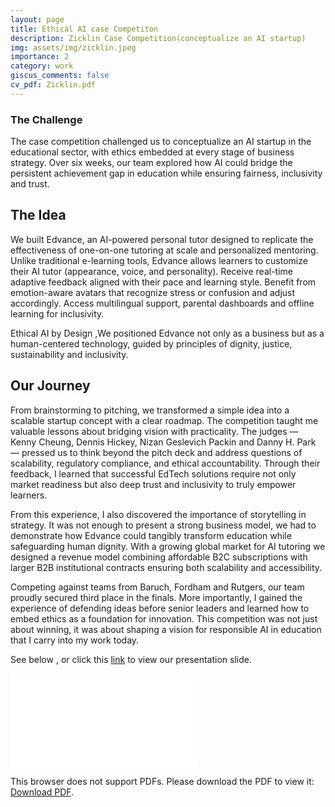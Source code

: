 ```yaml
---
layout: page
title: Ethical AI case Competiton
description: Zicklin Case Competition(conceptualize an AI startup)
img: assets/img/zicklin.jpeg
importance: 2
category: work
giscus_comments: false
cv_pdf: Zicklin.pdf
---
```


### The Challenge

The case competition challenged us to conceptualize an AI startup in the educational sector, with ethics embedded at every stage of business strategy. Over six weeks, our team explored how AI could bridge the persistent achievement gap in education while ensuring fairness, inclusivity and trust.

## The Idea

We built Edvance, an AI-powered personal tutor designed to replicate the effectiveness of one-on-one tutoring at scale and personalized mentoring. Unlike traditional e-learning tools, Edvance allows learners to customize their AI tutor (appearance, voice, and personality). Receive real-time adaptive feedback aligned with their pace and learning style. Benefit from emotion-aware avatars that recognize stress or confusion and adjust accordingly. Access multilingual support, parental dashboards and offline learning for inclusivity.


Ethical AI by Design ,We positioned Edvance not only as a business but as a human-centered technology, guided by principles of dignity, justice, sustainability and inclusivity.


## Our Journey

From brainstorming to pitching, we transformed a simple idea into a scalable startup concept with a clear roadmap. 
The competition taught me valuable lessons about bridging vision with practicality. The judges — Kenny Cheung, Dennis Hickey, Nizan Geslevich Packin and Danny H. Park — pressed us to think beyond the pitch deck and address questions of scalability, regulatory compliance, and ethical accountability. Through their feedback, I learned that successful EdTech solutions require not only market readiness but also deep trust and inclusivity to truly empower learners.

From this experience, I also discovered the importance of storytelling in strategy. It was not enough to present a strong business model, we had to demonstrate how Edvance could tangibly transform education while safeguarding human dignity. With a growing global market for AI tutoring we designed a revenue model combining affordable B2C subscriptions with larger B2B institutional contracts ensuring both scalability and accessibility.

Competing against teams from Baruch, Fordham and Rutgers, our team proudly secured third place in the finals. More importantly, I gained the experience of defending ideas before senior leaders and learned how to embed ethics as a foundation for innovation. This competition was not just about winning, it was about shaping a vision for responsible AI in education that I carry into my work today.



See below , or click this  [link](../assets/pdf/Akash2025.pdf)  to view our presentation slide.


<div style="margin-left: auto;margin-right: auto;">
    <object data="../assets/pdf/Zicklin.pdf" type="application/pdf" width="825px" height="1175px">
        <embed src="../assets/pdf/Zicklin.pdf">
            <p>This browser does not support PDFs. Please download the PDF to view it: <a href="../assets/pdf/Zicklin.pdf">Download PDF</a>.</p>
        </embed>
    </object>
</div>
